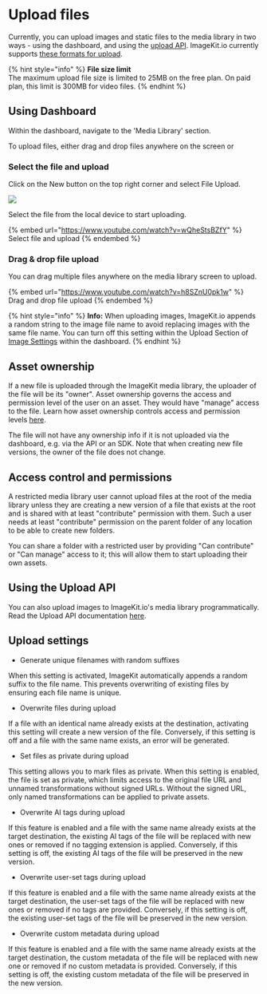 # Upload files

Currently, you can upload images and static files to the media library in two ways - using the dashboard, and using the [upload API](../../api-reference/upload-file-api/). ImageKit.io currently supports [these formats for upload](../../api-reference/upload-file-api/#allowed-mime-types-for-uploading).

{% hint style="info" %}
**File size limit**\
The maximum upload file size is limited to 25MB on the free plan. On paid plan, this limit is 300MB for video files.
{% endhint %}

## Using Dashboard

Within the dashboard, navigate to the 'Media Library' section.

To upload files, either drag and drop files anywhere on the screen or

### Select the file and upload

 Click on the New button on the top right corner and select File Upload.

![](../../.gitbook/assets/new-file-upload.png)

Select the file from the local device to start uploading.

{% embed url="https://www.youtube.com/watch?v=wQheStsBZfY" %}
Select file and upload
{% endembed %}

### Drag & drop file upload

You can drag multiple files anywhere on the media library screen to upload.

{% embed url="https://www.youtube.com/watch?v=h8SZnU0pk1w" %}
Drag and drop file upload
{% endembed %}

{% hint style="info" %}
**Info:** When uploading images, ImageKit.io appends a random string to the image file name to avoid replacing images with the same file name. You can turn off this setting within the Upload Section of [Image Settings](https://imagekit.io/dashboard#settings) within the dashboard.
{% endhint %}

## Asset ownership

If a new file is uploaded through the ImageKit media library, the uploader of the file will be its "owner". Asset ownership governs the access and permission level of the user on an asset. They would have "manage" access to the file. Learn how asset ownership controls access and permission levels [here](../../collaboration-and-sharing/README.md#access-and-permission-management).

The file will not have any ownership info if it is not uploaded via the dashboard, e.g. via the API or an SDK. Note that when creating new file versions, the owner of the file does not change.

## Access control and permissions

A restricted media library user cannot upload files at the root of the media library unless they are creating a new version of a file that exists at the root and is shared with at least "contribute" permission with them. Such a user needs at least "contribute" permission on the parent folder of any location to be able to create new folders.

You can share a folder with a restricted user by providing "Can contribute" or "Can manage" access to it; this will allow them to start uploading their own assets.

## Using the Upload API

You can also upload images to ImageKit.io's media library programmatically. Read the Upload API documentation [here](../../api-reference/upload-file-api/).

## Upload settings

* Generate unique filenames with random suffixes

When this setting is activated, ImageKit automatically appends a random suffix to the file name. This prevents overwriting of existing files by ensuring each file name is unique.

* Overwrite files during upload

If a file with an identical name already exists at the destination, activating this setting will create a new version of the file. Conversely, if this setting is off and a file with the same name exists, an error will be generated.

* Set files as private during upload

This setting allows you to mark files as private. When this setting is enabled, the file is set as private, which limits access to the original file URL and unnamed transformations without signed URLs. Without the signed URL, only named transformations can be applied to private assets.

* Overwrite AI tags during upload

If this feature is enabled and a file with the same name already exists at the target destination, the existing AI tags of the file will be replaced with new ones or removed if no tagging extension is applied. Conversely, if this setting is off, the existing AI tags of the file will be preserved in the new version.

* Overwrite user-set tags during upload

If this feature is enabled and a file with the same name already exists at the target destination, the user-set tags of the file will be replaced with new ones or removed if no tags are provided. Conversely, if this setting is off, the existing user-set tags of the file will be preserved in the new version.

* Overwrite custom metadata during upload

If this feature is enabled and a file with the same name already exists at the target destination, the custom metadata of the file will be replaced with new one or removed if no custom metadata is provided. Conversely, if this setting is off, the existing custom metadata of the file will be preserved in the new version.
